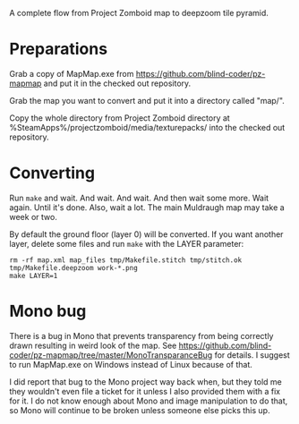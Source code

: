 A complete flow from Project Zomboid map to deepzoom tile pyramid.

Preparations
============

Grab a copy of MapMap.exe from https://github.com/blind-coder/pz-mapmap and put it in the checked out repository.

Grab the map you want to convert and put it into a directory called "map/".

Copy the whole directory from Project Zomboid directory at %SteamApps%/projectzomboid/media/texturepacks/ into the checked out repository.

Converting
==========

Run `make` and wait. And wait. And wait. And then wait some more. Wait again. Until it's done. Also, wait a lot. The main Muldraugh map may take a week or two.

By default the ground floor (layer 0) will be converted. If you want another layer, delete some files and run `make` with the LAYER parameter:

```
rm -rf map.xml map_files tmp/Makefile.stitch tmp/stitch.ok tmp/Makefile.deepzoom work-*.png
make LAYER=1
```


Mono bug
========

There is a bug in Mono that prevents transparency from being correctly drawn resulting in weird look of the map. See https://github.com/blind-coder/pz-mapmap/tree/master/MonoTransparanceBug for details. I suggest to run MapMap.exe on Windows instead of Linux because of that.

I did report that bug to the Mono project way back when, but they told me they wouldn't even file a ticket for it unless I also provided them with a fix for it. I do not know enough about Mono and image manipulation to do that, so Mono will continue to be broken unless someone else picks this up.
